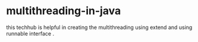 # multithreading-in-java
this techhub is helpful in creating the multithreading using extend and using runnable interface .
